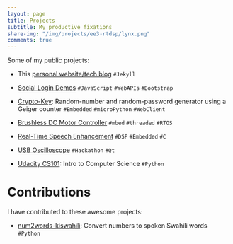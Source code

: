 ```yaml
---
layout: page
title: Projects
subtitle: My productive fixations
share-img: "/img/projects/ee3-rtdsp/lynx.png"
comments: true
---
```


Some of my public projects:

- This [personal website/tech blog](/blog/how-i-made-this-website/ "How I made this website!") `#Jekyll`

- [Social Login Demos](/social-login-demos/) `#JavaScript` `#WebAPIs` `#Bootstrap`

- [Crypto-Key](https://github.com/eugenius1/esys-cw1 "EE3: Embedded Systems"): Random-number and random-password generator using a Geiger counter `#Embedded` `#microPython` `#WebClient`

- [Brushless DC Motor Controller](https://github.com/eugenius1/esys-cw2 "EE3: Embedded Systems") `#mbed` `#threaded` `#RTOS`

- [Real-Time Speech Enhancement](/projects/ee3-rtdsp/ "EE3: Real-Time Digital Signal Processing") `#DSP` `#Embedded` `#C`

- [USB Oscilloscope](http://www.harrybeadle.co.uk/fbhack/ "Written by teammate Harry Beadle") `#Hackathon` `#Qt`

- [Udacity CS101](https://github.com/eugenius1/Udacity-CS101): Intro to Computer Science `#Python`

# Contributions

I have contributed to these awesome projects:

- [num2words-kiswahili](https://github.com/machakux/num2words-kiswahili): Convert numbers to spoken Swahili words `#Python`
